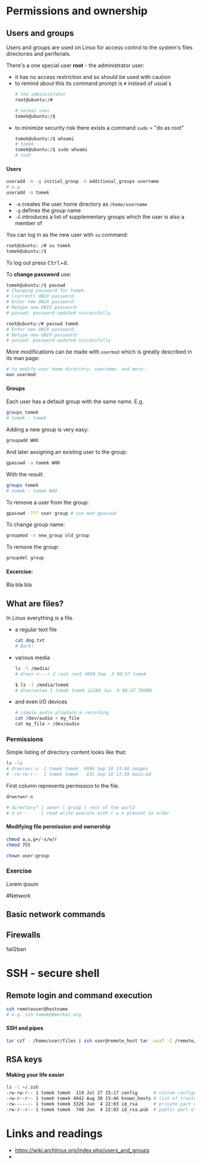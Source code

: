 # Permissions and ownership
## Users and groups
Users and groups are used on Linux for access control to the system's files directories and periferials.

There's a one special user **root** - the administrator user:
* it has no access restriction and so should be used with caution
* to remind about this its command prompt is `#` instead of usual `$`
    ```bash
    # the administrator
    root@ubuntu:/# 

    # normal user
    tomek@ubuntu:/$ 
    ```
* to minimize security risk there exists a command `sudo` = "do as root"
    ```bash
    tomek@ubuntu:/$ whoami
    # tomek
    tomek@ubuntu:/$ sudo whoami
    # root
    ```


#### Users
```bash
useradd -m -g initial_group -G additional_groups username
# e.g. 
useradd -m tomek
```
* `-m` creates the user home directory as `/home/username`
* `-g` defines the group name 
* `-G` introduces a list of supplementary groups which the user is also a member of

You can log in as the new user with `su` command:
```bash
root@ubuntu: /# su tomek
tomek@ubuntu:/$
```
To log out press <kbd>Ctrl</kbd>+<kbd>d</kbd>.

To **change password** use:
```bash
tomek@ubuntu:/$ passwd
# Changing password for tomek.
# (current) UNIX password: 
# Enter new UNIX password: 
# Retype new UNIX password: 
# passwd: password updated successfully

root@ubuntu:/# passwd tomek
# Enter new UNIX password: 
# Retype new UNIX password: 
# passwd: password updated successfully
```

More modifications can be made with `usermod` which is greatly described in its man page:
```bash
# to modify user home directory, username, and more:
man usermod
```

#### Groups

Each user has a default group with the same name. E.g.
```bash
groups tomek
# tomek : tomek
```
Adding a new group is very easy:
```bash
groupadd WHO
```
And later assigning an existing user to the group:
```bash
gpasswd -a tomek WHO
```
With the result:
```bash
groups tomek
# tomek : tomek WHO
```
To remove a user from the group:
```bash
gpasswd -??? user group # use man gpasswd
```
To change group name:
```bash
groupmod -n new_group old_group
```
To remove the group:
```bash
groupdel group
```

#### Excercise:
Bla bla bla

## What are files?
In Linux everything is a file.
* a regular text file
    ```bash
    cat dog.txt
    # Bark!
    ```
* various media
    ```bash
    ls -l /media/
    # drwxr-x---+ 2 root root 4096 Sep  3 00:57 tomek

    $ ls -l /media/tomek 
    # drwxrwxrwx 1 tomek tomek 12288 Jun  6 08:47 TOURO
    ```
* and even I/O devices
    ```bash
    # simple audio playback & recording
    cat /dev/audio > my_file
    cat my_file > /dev/audio
    ```

### Permissions
Simple listing of directory content looks like that:
```bash
ls -la
# drwxrwxr-x  2 tomek tomek  4096 Sep 18 13:40 images
# -rw-rw-r--  1 tomek tomek   631 Sep 18 13:39 main.md
```
First column represents permission to the file.
```bash
drwxrwxr-x

# directory? | owner | group | rest of the world
# d or -     | read write execute with r w x present in order
```

#### Modifying file permission and ownership
```bash
chmod a,u,g+/-x/w/r
chmod 755

chown user:group
```

### Exercise
Lorem ipsum

#Network
## Basic network commands
## Firewalls
fail2ban
# 

# SSH - secure shell
## Remote login and command execution
```bash
ssh remoteuser@hostname
# e.g. ssh tomek@meerkat.org
```
#### SSH and pipes
```bash
tar czf - /home/user/files | ssh user@remote_host tar -xvzf -C /remote/path/
```
## RSA keys
#### Making your life easier
```bash
ls -l ~/.ssh
-rw-rw-r-- 1 tomek tomek  119 Jul 27 15:17 config      # custom configuration
-rw-r--r-- 1 tomek tomek 4642 Aug 30 15:46 known_hosts # list of trusted hosts
-rw------- 1 tomek tomek 3326 Jun  4 22:03 id_rsa      # private part of rsa key
-rw-r--r-- 1 tomek tomek  748 Jun  4 22:03 id_rsa.pub  # public part of rsa key
```

# Links and readings
* https://wiki.archlinux.org/index.php/users_and_groups
* 
